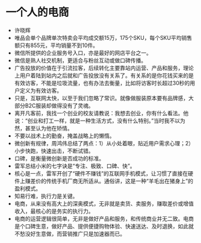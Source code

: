 # 一个人的电商

- 许晓辉
- 唯品会单个品牌单次特卖会平均成交额15万，175个SKU，每个SKU平均销售额只有855元，平均销量不到10件。
- 微信所提供的企业服务号入口，亦是最好的网店平台之一。
- 微信是熟人社交机制，更适合与粉丝互动或做口碑传播。
- 广告投放的价值在于引流拉客，后续转化主要靠站内运营、产品和服务，理论上用户着陆到站内之后就和广告投放没有关系了。有关系的是你花钱买来的是有效访客，不能是垃圾流量，也有办法去衡量，比如将访客时长超过30秒的用户定义为有效访客。
- 只是，互联网太快，以至于我们忽略了常识。就像做服装原本要有品牌感，大部分B2C服装却做得没有了灵魂。
- 离开凡客前，我找一个创业的校友请教说：我想去创业，你有什么看法。他说：“创业和打工一样，就是一种生活方式，没有什么特别。”当时我不以为然，甚至认为他在矫情。
- 不要以战术上的勤奋，掩盖战略上的懒惰。
- 微创新有规律，周鸿伟总结了两点：1）从小处着眼，贴近用户需求心理；2）小步快跑，快速出击，不断试错。
- 口碑，是衡量微创新是否成功的标准。
- 雷军总结小米的七字诀是“专注、极致、口碑、快”。
- 核心是一点，雷军开创了“硬件不赚钱”的互联网手机模式，让习惯了直接在硬件上赚差价的传统手机厂商无所适从。通俗讲，这是一种“羊毛出在猪身上”的盈利模式。
- 知易行难，执行力是关键。
- 电商，从来没有高大上的深奥模式，无非就是卖货、卖服务，赚取差价或增值收入，最核心的是务实的执行力。
- 电商的运营逻辑很简单，无非是做好产品和服务，和传统商业并无二致。电商是个口碑生意，做好产品、提供便捷购物体验、快速送达、及时退换，如此就不愁没好生意做，而营销推广只是加速器而已。
